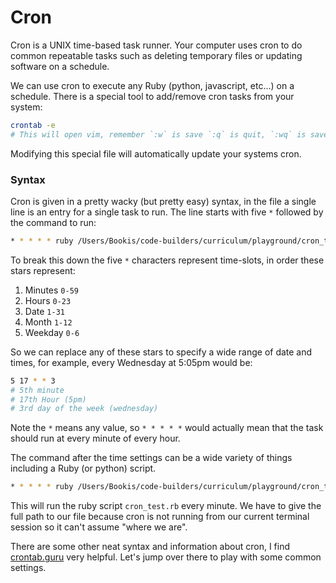 # Cron

Cron is a UNIX time-based task runner. Your computer uses cron to do common repeatable tasks such as deleting temporary files or updating software on a schedule.

We can use cron to execute any Ruby (python, javascript, etc...) on a schedule. There is a special tool to add/remove cron tasks from your system:

```sh
crontab -e
# This will open vim, remember `:w` is save `:q` is quit, `:wq` is save and quit.
```

Modifying this special file will automatically update your systems cron.

### Syntax

Cron is given in a pretty wacky (but pretty easy) syntax, in the file a single line is an entry for a single task to run. The line starts with five `*` followed by the command to run:

```sh
* * * * * ruby /Users/Bookis/code-builders/curriculum/playground/cron_test.rb
```

To break this down the five `*` characters represent time-slots, in order these stars represent:

1. Minutes `0-59`
1. Hours `0-23`
1. Date `1-31`
1. Month `1-12`
1. Weekday `0-6`

So we can replace any of these stars to specify a wide range of date and times, for example, every Wednesday at 5:05pm would be:

```sh
5 17 * * 3
# 5th minute
# 17th Hour (5pm)
# 3rd day of the week (wednesday)
```

Note the `*` means any value, so `* * * * *` would actually mean that the task should run at every minute of every hour.

The command after the time settings can be a wide variety of things including a Ruby (or python) script.

```sh
* * * * * ruby /Users/Bookis/code-builders/curriculum/playground/cron_test.rb
```

This will run the ruby script `cron_test.rb` every minute. We have to give the full path to our file because cron is not running from our current terminal session so it can't assume "where we are".

There are some other neat syntax and information about cron, I find [crontab.guru](http://crontab.guru) very helpful. Let's jump over there to play with some common settings.
